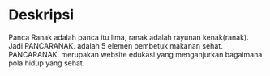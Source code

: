 # Deskripsi

Panca Ranak adalah panca itu lima, ranak adalah rayunan kenak(ranak). Jadi PANCARANAK. adalah 5 elemen pembetuk makanan sehat. PANCARANAK. merupakan website edukasi yang menganjurkan bagaimana pola hidup yang sehat.

